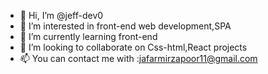 - 👋 Hi, I’m @jeff-dev0
- 👀 I’m interested in front-end web development,SPA
- 🌱 I’m currently learning front-end 
- 💞️ I’m looking to collaborate on Css-html,React projects
- 📫 You can contact me with :jafarmirzapoor11@gmail.com 

<!---
jeff-dev0/jeff-dev0 is a ✨ special ✨ repository because its `README.md` (this file) appears on your GitHub profile.
You can click the Preview link to take a look at your changes.
--->
